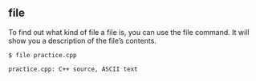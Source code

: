 ## file
To find out what kind of file a file is, you can use the file command. It will show you a description of the file’s contents.
```shell
$ file practice.cpp
```
```
practice.cpp: C++ source, ASCII text
```